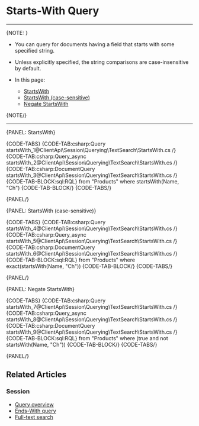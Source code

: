 ﻿# Starts-With Query

---

{NOTE: }

* You can query for documents having a field that starts with some specified string.  

* Unless explicitly specified, the string comparisons are case-insensitive by default.

* In this page:
  * [StartsWith](../../../../client-api/session/querying/text-search/starts-with-query#startswith)
  * [StartsWith (case-sensitive)](../../../../client-api/session/querying/text-search/starts-with-query#startswith-(case-sensitive))
  * [Negate StartsWith](../../../../client-api/session/querying/text-search/starts-with-query#negate-startswith)

{NOTE/}

---

{PANEL: StartsWith}

{CODE-TABS}
{CODE-TAB:csharp:Query startsWith_1@ClientApi\Session\Querying\TextSearch\StartsWith.cs /}
{CODE-TAB:csharp:Query_async startsWith_2@ClientApi\Session\Querying\TextSearch\StartsWith.cs /}
{CODE-TAB:csharp:DocumentQuery startsWith_3@ClientApi\Session\Querying\TextSearch\StartsWith.cs /}
{CODE-TAB-BLOCK:sql:RQL}
from "Products"
where startsWith(Name, "Ch")
{CODE-TAB-BLOCK/}
{CODE-TABS/}

{PANEL/}

{PANEL: StartsWith (case-sensitive)}

{CODE-TABS}
{CODE-TAB:csharp:Query startsWith_4@ClientApi\Session\Querying\TextSearch\StartsWith.cs /}
{CODE-TAB:csharp:Query_async startsWith_5@ClientApi\Session\Querying\TextSearch\StartsWith.cs /}
{CODE-TAB:csharp:DocumentQuery startsWith_6@ClientApi\Session\Querying\TextSearch\StartsWith.cs /}
{CODE-TAB-BLOCK:sql:RQL}
from "Products"
where exact(startsWith(Name, "Ch"))
{CODE-TAB-BLOCK/}
{CODE-TABS/}

{PANEL/}

{PANEL: Negate StartsWith}

{CODE-TABS}
{CODE-TAB:csharp:Query startsWith_7@ClientApi\Session\Querying\TextSearch\StartsWith.cs /}
{CODE-TAB:csharp:Query_async startsWith_8@ClientApi\Session\Querying\TextSearch\StartsWith.cs /}
{CODE-TAB:csharp:DocumentQuery startsWith_9@ClientApi\Session\Querying\TextSearch\StartsWith.cs /}
{CODE-TAB-BLOCK:sql:RQL}
from "Products"
where (true and not startsWith(Name, "Ch"))
{CODE-TAB-BLOCK/}
{CODE-TABS/}

{PANEL/}

## Related Articles

### Session

- [Query overview](../../../../client-api/session/querying/how-to-query)
- [Ends-With query](../../../../client-api/session/querying/text-search/ends-with-query)
- [Full-text search](../../../../client-api/session/querying/text-search/full-text-search)


